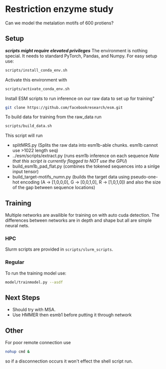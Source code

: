 # Restriction enzyme study
Can we model the metalation motifs of 600 protiens?
## Setup
***scripts might require elevated privileges***
The environment is nothing special. It needs to standard PyTorch, Pandas, and Numpy. For easy setup use:
```bash
scripts/install_conda_env.sh
```

Activate this environment with
```bash
scripts/activate_conda_env.sh
```
Install ESM scripts to run inference on our raw data to set up for training"
```bash
git clone https://github.com/facebookresearch/esm.git
```
To build data for training from the raw_data run
```bash
scripts/build_data.sh
```
This script will run 
- splitMRS.py (Splits the raw data into esm1b-able chunks. esm1b cannot use >1022 length seq)
- ../esm/scripts/extract.py (runs esm1b inference on each sequence *Note that this script is currently flagged to NOT use the GPU*)
- build_esm1b_pad_flat.py (combines the tokened sequences into a sinlge input tensor)
- build_target-motifs_numn.py (builds the target data using pseudo-one-hot encoding (A -> [1,0,0,0], G -> [0,0,1,0], R -> [1,0,1,0]) and also the size of the gap between sequence locations)

## Training
Multiple networks are availible for training on with auto cuda detection. The differences between networks are in depth and shape but all are simple neural nets.
### HPC
Slurm scripts are provided in `scripts/slurm_scripts`.
### Regular
To run the training model use:
```bash
model/trainmodel.py --asdf
```
## Next Steps
- Should try with MSA. 
- Use HMMER then esmb1 before putting it through network

## Other
For poor remote connection use 
```bash
nohup cmd &
```
so if a disconnection occurs it won't effect the shell script run.